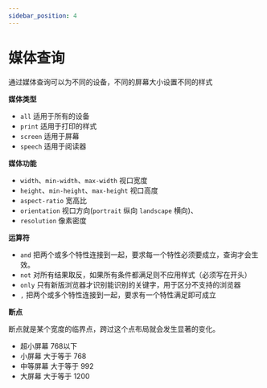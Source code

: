 ```yaml
---
sidebar_position: 4
---
```


# 媒体查询

通过媒体查询可以为不同的设备，不同的屏幕大小设置不同的样式

**媒体类型**

- `all` 适用于所有的设备
- `print` 适用于打印的样式
- `screen` 适用于屏幕
- `speech` 适用于阅读器

**媒体功能**

- `width`、`min-width`、`max-width` 视口宽度
- `height`、`min-height`、`max-height` 视口高度
- `aspect-ratio` 宽高比
- `orientation` 视口方向(`portrait` 纵向 `landscape` 横向)、
- `resolution` 像素密度

**运算符**

- `and` 把两个或多个特性连接到一起，要求每一个特性必须要成立，查询才会生效。
- `not` 对所有结果取反，如果所有条件都满足则不应用样式（必须写在开头）
- `only` 只有新版浏览器才识别能识别的关键字，用于区分不支持的浏览器
- `,` 把两个或多个特性连接到一起，要求有一个特性满足即可成立

**断点**

断点就是某个宽度的临界点，跨过这个点布局就会发生显著的变化。

- 超小屏幕 768以下
- 小屏幕 大于等于 768
- 中等屏幕 大于等于 992
- 大屏幕 大于等于 1200
